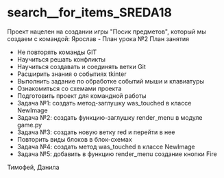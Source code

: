 # search__for_items_SREDA18
Проект нацелен на создании игры "Посик предметов", который мы создаем с командой: 
Ярослав - План урока №2
План занятия
- Не повторять команды GIT
- Научиться решать конфликты
- Научиться создавать и соединять ветки Git
- Расширить знания о событиях tkinter
- Выполнить задание по обработке событий мыши и клавиатуры
- Ознакомиться со схемами проекта
- Подготовить проект для командной работы
- Задача №1: создать метод-заглушку was_touched в классе NewImage
- Задача №2: создать функцию-заглушку render_menu в модуле game.py
- Задача №3: создать новую ветку red и перейти в нее
- Повторить виды блоков в блок-схемах
- Задача №4: создать метод was_touched в классе NewImage
- Задача №5: добавить в функцию render_menu создание кнопки Fire

 Тимофей, Данила
